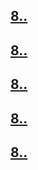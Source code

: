 ## [8.. ](8../8..README.md)
## [8.. ](8../8..README.md)
## [8.. ](8../8..README.md)
## [8.. ](8../8..README.md)
## [8.. ](8../8..README.md)
